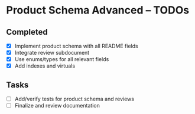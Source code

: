 # Product Schema Advanced – TODOs

## Completed
- [x] Implement product schema with all README fields
- [x] Integrate review subdocument
- [x] Use enums/types for all relevant fields
- [x] Add indexes and virtuals

## Tasks
- [ ] Add/verify tests for product schema and reviews
- [ ] Finalize and review documentation
